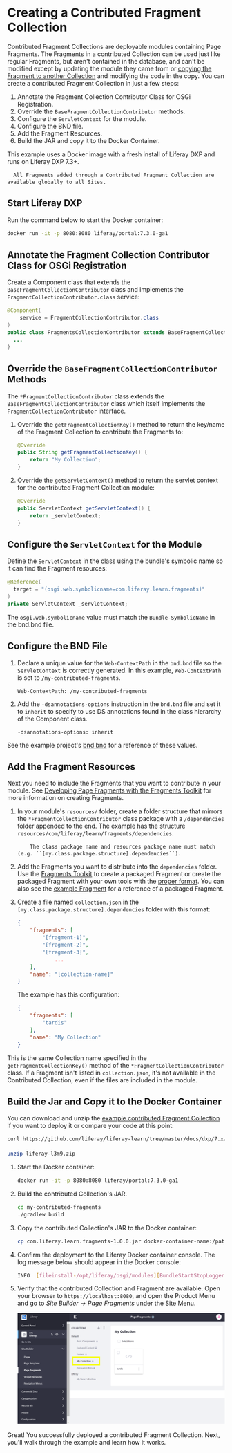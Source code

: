 # Creating a Contributed Fragment Collection

Contributed Fragment Collections are deployable modules containing Page Fragments. The Fragments in a contributed Collection can be used just like regular Fragments, but aren't contained in the database, and can't be modified except by updating the module they came from or [copying the Fragment to another Collection](../../04-fragments/managing-page-fragments.md#managing-individual-page-fragments) and modifying the code in the copy. You can create a contributed Fragment Collection in just a few steps: 

1. Annotate the Fragment Collection Contributor Class for OSGi Registration.
1. Override the `BaseFragmentCollectionContributor` methods.
1. Configure the `ServletContext` for the module.
1. Configure the BND file.
1. Add the Fragment Resources.
1. Build the JAR and copy it to the Docker Container.

This example uses a Docker image with a fresh install of Liferay DXP and runs on Liferay DXP 7.3+. 
 
```note::
  All Fragments added through a Contributed Fragment Collection are available globally to all Sites.
```

## Start Liferay DXP

Run the command below to start the Docker container:

```bash
docker run -it -p 8080:8080 liferay/portal:7.3.0-ga1
```


<!-- I pasted the above before looking at the rest of this. This tutorial doesn't follow the pattern we're looking for. There should be an example project already created with the name liferay-[letter-number-letter-number].zip that contains a deployable skeleton of the project. Readers should never have to start from scratch as your instructions below appear to indicate. The tutorial should start by having the reader deploy the project first to see what the skeleton does. This would mean your component class below is already done. Then you just explain how that part works, rather than having the reader do it. 

The skeleton perhaps wouldn't have the fragments in it. You'd have the reader do this by providing real (not the empty ones you have) working fragments in the project and then redeploying it to see how the fragments get imported properly. 

The main points here are 

1. All code should be real code. We don't want anything like "My Sample Fragment" or blank examples. 
2. Everything should be functional. It can be simple (like a banner or a card with static links), but it has to be something real. 
3. The pattern is deploy a skeleton that already includes the boring stuff nobody wants to do (structure, bnd files, component classes, and all other infrastructure stuff), modify or add to the skeleton to make it fully functional, redeploy the project and see the results. Throughout, describe what's going on so the reader could make the project from scratch if he/she wanted to. 
-->

## Annotate the Fragment Collection Contributor Class for OSGi Registration

Create a Component class that extends the `BaseFragmentCollectionContributor` class and implements the `FragmentCollectionContributor.class` service:

```java
@Component(
	service = FragmentCollectionContributor.class
)
public class FragmentsCollectionContributor extends BaseFragmentCollectionContributor {
  ...
}
```

## Override the `BaseFragmentCollectionContributor` Methods

The `*FragmentCollectionContributor` class extends the `BaseFragmentCollectionContributor` class which itself implements the `FragmentCollectionContributor` interface.

1. Override the `getFragmentCollectionKey()` method to return the key/name of the Fragment Collection to contribute the Fragments to:

    ```java
    @Override
    public String getFragmentCollectionKey() {
        return "My Collection";
    }
    ```

1. Override the `getServletContext()` method to return the servlet context for the contributed Fragment Collection module:

    ```java
    @Override
    public ServletContext getServletContext() {
        return _servletContext;
    }
    ```

## Configure the `ServletContext` for the Module

Define the `ServletContext` in the class using the bundle's symbolic name so it can find the Fragment resources: 

```java
@Reference(
  target = "(osgi.web.symbolicname=com.liferay.learn.fragments)"
)
private ServletContext _servletContext;
```

The `osgi.web.symbolicname` value must match the `Bundle-SymbolicName` in the bnd.bnd file.

## Configure the BND File

1. Declare a unique value for the `Web-ContextPath` in the `bnd.bnd` file so the `ServletContext` is correctly generated. In this example, `Web-ContextPath` is set to `/my-contributed-fragments`.

    ```properties
    Web-ContextPath: /my-contributed-fragments
    ```

1. Add the `-dsannotations-options` instruction in the `bnd.bnd` file and set it to `inherit` to specify to use DS annotations found in the class hierarchy of the Component class. 

    ```properties
    -dsannotations-options: inherit
    ```

See the example project's [bnd.bnd](https://github.com/liferay/liferay-learn/tree/master/docs/dxp/7.x/en/site-building/developer-guide/developing-fragments/creating-a-contributed-fragment-collection/liferay-l3m9.zip) for a reference of these values.

## Add the Fragment Resources

Next you need to include the Fragments that you want to contribute in your module. See [Developing Page Fragments with the Fragments Toolkit](./developing-page-fragments-with-the-fragments-toolkit.md) for more information on creating Fragments.

1. In your module's `resources/` folder, create a folder structure that mirrors the `*FragmentCollectionContributor` class package with a `/dependencies` folder appended to the end. The example has the structure `resources/com/liferay/learn/fragments/dependencies`.

    ```note::
        The class package name and resources package name must match (e.g. ``[my.class.package.structure].dependencies``).
    ```

1. Add the Fragments you want to distribute into the `dependencies` folder. Use the [Fragments Toolkit](./developing-page-fragments-with-the-fragments-toolkit.md) to create a packaged Fragment or create the packaged Fragment with your own tools with the [proper format](./developing-page-fragments-with-the-fragments-toolkit.md#collection-format-overview). You can also see the [example Fragment](https://github.com/liferay/liferay-learn/tree/master/docs/dxp/7.x/en/site-building/developer-guide/developing-fragments/creating-a-contributed-fragment-collection/liferay-l3m9.zip/my-contributed-fragments/src/main/resources/com/liferay/learn/fragments/dependencies/tardis) for a reference of a packaged Fragment.

1. Create a file named `collection.json` in the `[my.class.package.structure].dependencies` folder with this format:

    ```json
    {
        "fragments": [
            "[fragment-1]",
            "[fragment-2]",
            "[fragment-3]",
                ...
        ],
        "name": "[collection-name]"
    }
    ```

    The example has this configuration:

    ```json
    {
        "fragments": [
            "tardis"
        ],
        "name": "My Collection"
    }
    ```

This is the same Collection name specified in the `getFragmentCollectionKey()` method of the `*FragmentCollectionContributor` class. If a Fragment isn't listed in `collection.json`, it's not available in the Contributed Collection, even if the files are included in the module.

## Build the Jar and Copy it to the Docker Container

You can download and unzip the [example contributed Fragment Collection](https://github.com/liferay/liferay-learn/tree/master/docs/dxp/7.x/en/site-building/developer-guide/developing-fragments/creating-a-contributed-fragment-collection/liferay-l3m9.zip) if you want to deploy it or compare your code at this point:

```bash
curl https://github.com/liferay/liferay-learn/tree/master/docs/dxp/7.x/en/site-building/developer-guide/developing-fragments/creating-a-contributed-fragment-collection/liferay-l3m9.zip

unzip liferay-l3m9.zip
```

1. Start the Docker container:

    ```bash
    docker run -it -p 8080:8080 liferay/portal:7.3.0-ga1
    ```

1. Build the contributed Collection's JAR.

    ```bash
    cd my-contributed-fragments
    ./gradlew build
    ```

1. Copy the contributed Collection's JAR to the Docker container:

    ```bash
    cp com.liferay.learn.fragments-1.0.0.jar docker-container-name:/path/to/deploy/folder
    ```

1. Confirm the deployment to the Liferay Docker container console. The log message below should appear in the Docker console:

    ```bash
    INFO  [fileinstall-/opt/liferay/osgi/modules][BundleStartStopLogger:39] STARTED com.liferay.learn.fragments_1.0.0 [1121]
    ```

1. Verify that the contributed Collection and Fragment are available. Open your browser to `https://localhost:8080`, and open the Product Menu and go to *Site Builder* &rarr; *Page Fragments* under the Site Menu.

    ![The contributed Collection Fragment is listed with the default Fragments.](./creating-a-contributed-fragment-collection/images/01.png)

Great! You successfully deployed a contributed Fragment Collection. Next, you'll walk through the example and learn how it works.
